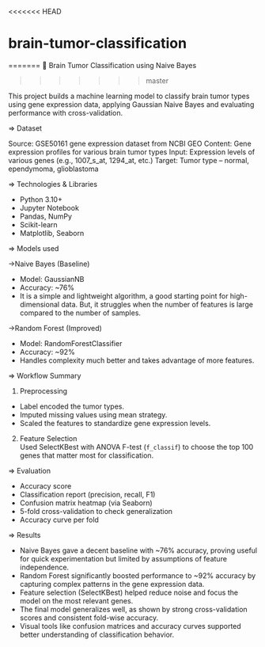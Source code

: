 <<<<<<< HEAD
# brain-tumor-classification
=======
🧠 Brain Tumor Classification using Naive Bayes
>>>>>>> master

This project builds a machine learning model to classify brain tumor types using gene expression data, applying Gaussian Naive Bayes and evaluating performance with cross-validation.

=> Dataset

Source: GSE50161 gene expression dataset from NCBI GEO
Content: Gene expression profiles for various brain tumor types
Input: Expression levels of various genes (e.g., 1007_s_at, 1294_at, etc.)
Target: Tumor type – normal, ependymoma, glioblastoma


=> Technologies & Libraries

- Python 3.10+
- Jupyter Notebook
- Pandas, NumPy
- Scikit-learn
- Matplotlib, Seaborn


=> Models used

->Naive Bayes (Baseline)
- Model: GaussianNB  
- Accuracy: ~76%  
- It is a simple and lightweight algorithm, a good starting point for high-dimensional data. But, it struggles when the number of features is large compared to the number of samples.

->Random Forest (Improved)
- Model: RandomForestClassifier  
- Accuracy: ~92%  
- Handles complexity much better and takes advantage of more features.


=> Workflow Summary

1. Preprocessing  
- Label encoded the tumor types.  
- Imputed missing values using mean strategy.  
- Scaled the features to standardize gene expression levels.  

2. Feature Selection  
Used SelectKBest with ANOVA F-test (`f_classif`) to choose the top 100 genes that matter most for classification.


=> Evaluation

- Accuracy score
- Classification report (precision, recall, F1)
- Confusion matrix heatmap (via Seaborn)
- 5-fold cross-validation to check generalization
- Accuracy curve per fold


=> Results

- Naive Bayes gave a decent baseline with ~76% accuracy, proving useful for quick experimentation but limited by assumptions of feature independence.
- Random Forest significantly boosted performance to ~92% accuracy by capturing complex patterns in the gene expression data.
- Feature selection (SelectKBest) helped reduce noise and focus the model on the most relevant genes.
- The final model generalizes well, as shown by strong cross-validation scores and consistent fold-wise accuracy.
- Visual tools like confusion matrices and accuracy curves supported better understanding of classification behavior.


